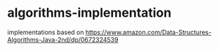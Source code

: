 # algorithms-implementation
implementations based on https://www.amazon.com/Data-Structures-Algorithms-Java-2nd/dp/0672324539

